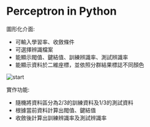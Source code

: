 # Perceptron in Python
圖形化介面:
- 可輸入學習率、收斂條件
- 可選擇辨識檔案
- 能顯示閥值、鍵結值、訓練辨識率、測試辨識率
- 能顯示資料於二維座標，並依照分群結果標誌不同顏色

![start](https://i.imgur.com/854qJmT.png)

實作功能:
- 隨機將資料區分為2/3的訓練資料及1/3的測試資料
- 根據當前資料計算出閥值、鍵結值
- 收斂後計算出訓練辨識率及測試辨識率

